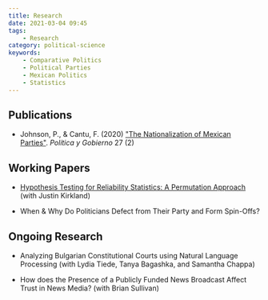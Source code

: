 ```yaml
---
title: Research
date: 2021-03-04 09:45
tags:
    - Research
category: political-science
keywords:
    - Comparative Politics
    - Political Parties
    - Mexican Politics
    - Statistics
---
```



## Publications

- Johnson, P., & Cantu, F. (2020) ["The Nationalization of Mexican Parties"](https://www.dropbox.com/s/hziiab4k4u8im6p/Johnson%20%26%20Cantu%20%282020%29%20-%20The%20Nationalization%20of%20Mexican%20Parties.pdf?dl=0). *Política y Gobierno* 27 (2)

## Working Papers

- [Hypothesis Testing for Reliability Statistics: A Permutation Approach](https://www.dropbox.com/s/d7eqv5hxl2ycne6/Johnson%20%26%20Kirkland%20-%20Hypothesis%20Testing%20for%20Reliability%20Statistics.pdf?dl=0) (with Justin Kirkland)

- When & Why Do Politicians Defect from Their Party and Form Spin-Offs?

## Ongoing Research

- Analyzing Bulgarian Constitutional Courts using Natural Language Processing (with Lydia Tiede, Tanya Bagashka, and Samantha Chappa)

- How does the Presence of a Publicly Funded News Broadcast Affect Trust in News Media? (with Brian Sullivan)
